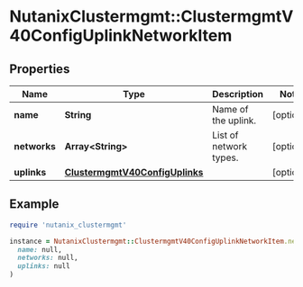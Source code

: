 # NutanixClustermgmt::ClustermgmtV40ConfigUplinkNetworkItem

## Properties

| Name | Type | Description | Notes |
| ---- | ---- | ----------- | ----- |
| **name** | **String** | Name of the uplink. | [optional] |
| **networks** | **Array&lt;String&gt;** | List of network types. | [optional] |
| **uplinks** | [**ClustermgmtV40ConfigUplinks**](ClustermgmtV40ConfigUplinks.md) |  | [optional] |

## Example

```ruby
require 'nutanix_clustermgmt'

instance = NutanixClustermgmt::ClustermgmtV40ConfigUplinkNetworkItem.new(
  name: null,
  networks: null,
  uplinks: null
)
```

